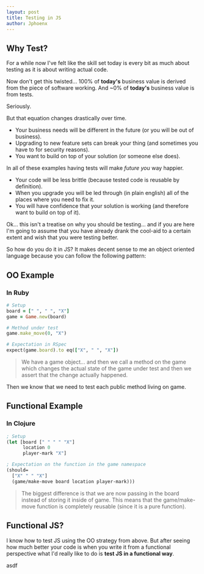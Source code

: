 ```yaml
---
layout: post
title: Testing in JS
author: Jphoenx
---
```


## Why Test?

For a while now I've felt like the skill set today is every bit as much about
testing as it is about writing actual code.

Now don't get this twisted... 100% of **today's** business value is derived from the
piece of software working. And ~0% of **today's** business value is from tests.

Seriously.

But that equation changes drastically over time.

* Your business needs will be different in the future (or you will be out of business).
* Upgrading to new feature sets can break your thing (and sometimes you have to for security reasons).
* You want to build on top of your solution (or someone else does).

In all of these examples having tests will make *future you* way happier.

* Your code will be less brittle (because tested code is reusable by definition).
* When you upgrade you will be led through (in plain english) all of the places
  where you need to fix it.
* You will have confidence that your solution is working (and therefore want to
  build on top of it).

Ok... this isn't a treatise on why you should be testing... and if you are here
I'm going to assume that you have already drank the cool-aid to a certain extent
and wish that you were testing better.

So how do you do it in JS? It makes decent sense to me an object oriented language
because you can follow the following pattern:

## OO Example

### In Ruby

```ruby
# Setup
board = [" ", " ", "X"]
game = Game.new(board)

# Method under test
game.make_move(0, "X")

# Expectation in RSpec
expect(game.board).to eq(["X", " ", "X"])
```

> We have a game object... and then we call a method on the game which changes the actual state of the game under test and then we assert that the change actually happened.

Then we know that we need to test each public method living on game.

## Functional Example

### In Clojure

```clojure
; Setup
(let [board [" " " " "X"]
      location 0
      player-mark "X"]

; Expectation on the function in the game namespace
(should=
  ["X" " " "X"]
  (game/make-move board location player-mark)))
```

> The biggest difference is that we are now passing in the board instead of storing it inside of game. This means that the game/make-move function is completely reusable (since it is a pure function).

## Functional JS?

I know how to test JS using the OO strategy from above. But after seeing how much
better your code is when you write it from a functional perspective what I'd
really like to do is **test JS in a functional way**.




























































asdf
